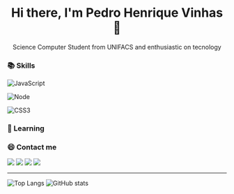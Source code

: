 <h1 align=center> Hi there, I'm Pedro Henrique Vinhas👋 </h1>

<p align=center> Science Computer Student from UNIFACS and enthusiastic on tecnology </p>


### 📚 Skills
![JavaScript](https://img.shields.io/badge/-JavaScript-FEAE32?style=flat-square&logoColor=fff&logo=javascript)

![Node](https://img.shields.io/badge/-Node.js-5B9856?style=flat-square&logoColor=fff&logo=Node.js)

![CSS3](https://img.shields.io/badge/-CSS3-5DAFEF?style=flat-square&logoColor=fff&logo=CSS3)




### 🚀 Learning


### 😄 Contact me 

<p align="left">
  <a href="#" alt="Gmail">
  <img src="https://img.shields.io/badge/-Gmail-FF0000?style=flat-square&labelColor=FF0000&logo=gmail&logoColor=white&link=LINK-DO-SEU-EMAIL" /></a>

  <a href="#" alt="Linkedin">
  <img src="https://img.shields.io/badge/-Linkedin-0e76a8?style=flat-square&logo=Linkedin&logoColor=white&link=https://www.linkedin.com/in/pedro-henrique-vinhas-a049861b8" /></a>

  <a href="#" alt="WhatsApp">
  <img src="https://img.shields.io/badge/-WhatsApp-25d366?style=flat-square&labelColor=25d366&logo=whatsapp&logoColor=white&link=API-DO-SEU-WHATSAPP"/></a>

  <a href="https://www.instagram.com/peuvinhas/" alt="Instagram">
  <img src="https://img.shields.io/badge/-Instagram-DF0174?style=flat-square&labelColor=DF0174&logo=instagram&logoColor=white&link=https://www.instagram.com/peuvinhas"/></a>
</p>  

---
![Top Langs](https://github-readme-stats.vercel.app/api/top-langs/?username=pedrovinhas&theme=vision-friendly-dark) 
![GitHub stats](https://github-readme-stats.vercel.app/api?username=pedrovinhas&show_icons=true&theme=vision-friendly-dark)
